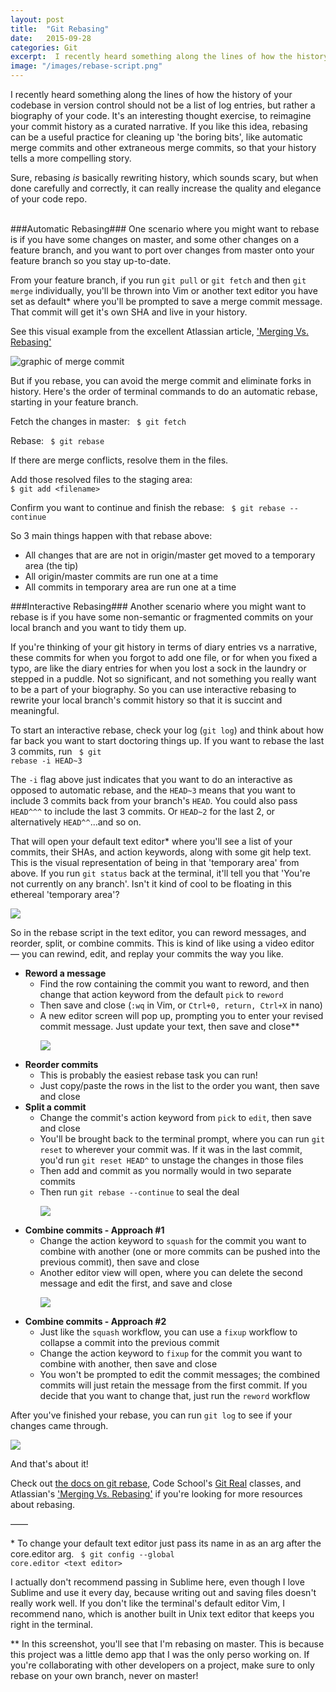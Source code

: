 ```yaml
---
layout: post
title:  "Git Rebasing"
date:   2015-09-28
categories: Git
excerpt:  I recently heard something along the lines of how the history of your codebase in version control should not be a list of log entries, but rather a biography of your code. Here's a quick rundown of what rebasing is in git, and how it can help cut out commit cruft so that your repo tells a more compelling story.
image: "/images/rebase-script.png"
---
```



I recently heard something along the lines of how the history of your codebase in version control should not be a list of log entries, but rather a biography of your code. It's an interesting thought exercise, to reimagine your commit history as a curated narrative. If you like this idea, rebasing can be a useful practice for cleaning up 'the boring bits', like automatic merge commits and other extraneous merge commits, so that your history tells a more compelling story.

Sure, rebasing *is* basically rewriting history, which sounds scary, but when done carefully and correctly, it can really increase the quality and elegance of your code repo.
<br>
<br>

###Automatic Rebasing###
One scenario where you might want to rebase is if you have some changes on master, and some other changes on a feature branch, and you want to port over changes from master onto your feature branch so you stay up-to-date.

From your feature branch, if you run `git pull` or `git fetch` and then `git merge` individually, you'll be thrown into Vim or another text editor you have set as default&#42; where you'll be prompted to save a merge commit message. That commit will get it's own SHA and live in your history.

See this visual example from the excellent Atlassian article, ['Merging Vs. Rebasing'](https://www.atlassian.com/git/tutorials/merging-vs-rebasing/conceptual-overview)

<img src="/images/git-merge.png" alt="graphic of merge commit">

But if you rebase, you can avoid the merge commit and eliminate forks in history. Here's the order of terminal commands to do an automatic rebase, starting in your feature branch.

Fetch the changes in master:
<code class="terminal">
$ git fetch
</code>

Rebase:
<code class="terminal">
$ git rebase
</code>

If there are merge conflicts, resolve them in the files.

Add those resolved files to the staging area:
<code class="terminal">
$ git add &lt;filename&gt;
</code>

Confirm you want to continue and finish the rebase:
<code class="terminal">
$ git rebase --continue
</code>

<p class="list-head">So 3 main things happen with that rebase above:</p>
<ul class="automatic-rebase-list">
<li>All changes that are are not in origin/master get moved to a temporary area (the tip)</li>
<li>All origin/master commits are run one at a time</li>
<li>All commits in temporary area are run one at a time</li>
</ul>


###Interactive Rebasing###
Another scenario where you might want to rebase is if you have some non-semantic or fragmented commits on your local branch and you want to tidy them up.

If you're thinking of your git history in terms of diary entries vs a narrative, these commits for when you forgot to add one file, or for when you fixed a typo, are like the diary entries for when you lost a sock in the laundry or stepped in a puddle. Not so significant, and not something you really want to be a part of your biography. So you can use interactive rebasing to rewrite your local branch's commit history so that it is succint and meaningful.

To start an interactive rebase, check your log (`git log`) and think about how far back you want to start doctoring things up. If you want to rebase the last 3 commits, run
<code class="terminal">
$ git rebase -i HEAD~3
</code>

The `-i` flag above just indicates that you want to do an interactive as opposed to automatic rebase, and the `HEAD~3` means that you want to include 3 commits back from your branch's `HEAD`. You could also pass `HEAD^^^` to include the last 3 commits. Or `HEAD~2` for the last 2, or alternatively `HEAD^^`...and so on.

That will open your default text editor&#42; where you'll see a list of your commits, their SHAs, and action keywords, along with some git help text. This is the visual representation of being in that 'temporary area' from above. If you run `git status` back at the terminal, it'll tell you that 'You're not currently on any branch'. Isn't it kind of cool to be floating in this ethereal 'temporary area'?

<img src="/images/rebase-script.png">

<!-- <img src="http://memesvault.com/wp-content/uploads/Philosoraptor-Blank-6.jpg"> -->
<p class="list-head">So in the rebase script in the text editor, you can reword messages, and reorder, split, or combine commits. This is kind of like using a video editor &mdash; you can rewind, edit, and replay your commits the way you like. </p>

<ul>
	<li>
<strong>Reword a message</strong>
<ul>
<li>Find the row containing the commit you want to reword, and then change that action keyword from the default <code>pick</code> to <code>reword</code></li>
<li>Then save and close (<code>:wq</code> in Vim, or <code>Ctrl+0, return, Ctrl+X</code> in nano)</li>
<li>A new editor screen will pop up, prompting you to enter your revised commit message. Just update your text, then save and close&#42;&#42;</li>

<img src="/images/rebase-reword.png"></ul></li>
<li>
<strong>Reorder commits</strong>
<ul>
<li>This is probably the easiest rebase task you can run!</li>
<li>Just copy/paste the rows in the list to the order you want, then save and close</li>
</ul></li>
<li><strong>Split a commit</strong>
<ul>
<li>Change the commit's action keyword from <code>pick</code> to <code>edit</code>, then save and close</li>
<li>You'll be brought back to the terminal prompt, where you can run <code>git reset</code> to wherever your commit was. If it was in the last commit, you'd run <code>git reset HEAD^</code> to unstage the changes in those files</li>
<li>Then add and commit as you normally would in two separate commits</li>
<li>Then run <code>git rebase --continue</code> to seal the deal

<img src="/images/split-commits.png"></li></ul></li>

<li><strong>Combine commits - Approach #1</strong>
<ul>
<li>Change the action keyword to <code>squash</code> for the commit you want to combine with another (one or more commits can be pushed into the previous commit), then save and close</li>
<li>Another editor view will open, where you can delete the second message and edit the first, and save and close

<img src="/images/squash.png"></li></ul></li>

<li><strong>Combine commits - Approach #2</strong>
  <ul>
<li>Just like the <code>squash</code> workflow, you can use a <code>fixup</code> workflow to collapse a commit into the previous commit</li>
<li>Change the action keyword to <code>fixup</code> for the commit you want to combine with another, then save and close</li>
<li>You won't be prompted to edit the commit messages; the combined commits will just retain the message from the first commit. If you decide that you want to change that, just run the <code>reword</code> workflow </li>
</ul></li></ul>

After you've finished your rebase, you can run `git log` to see if your changes came through.

<img src="/images/log.png"/>

And that's about it!

Check out [the docs on git rebase](http://git-scm.com/docs/git-rebase), Code School's [Git Real](https://www.codeschool.com/paths/git) classes, and Atlassian's ['Merging Vs. Rebasing'](https://www.atlassian.com/git/tutorials/merging-vs-rebasing/conceptual-overview) if you're looking for more resources about rebasing.
<br>

&mdash;&mdash;

&#42; To change your default text editor just pass its name in as an arg after the core.editor arg.
<code class="terminal">
$ git config --global core.editor &lt;text editor&gt;
</code>

I actually don't recommend passing in Sublime here, even though I love Sublime and use it every day, because writing out and saving files doesn't really work well. If you don't like the terminal's default editor Vim, I recommend nano, which is another built in Unix text editor that keeps you right in the terminal.

&#42;&#42; In this screenshot, you'll see that I'm rebasing on master. This is because this project was a little demo app that I was the only perso working on. If you're collaborating with other developers on a project, make sure to only rebase on your own branch, never on master!
